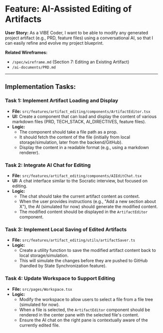 # Feature: AI-Assisted Editing of Artifacts

**User Story:** As a VIBE Coder, I want to be able to modify any generated project artifact (e.g., PRD, feature files) using a conversational AI, so that I can easily refine and evolve my project blueprint.

**Related Wireframes:**
*   `/spec/wireframe.md` (Section 7: Editing an Existing Artifact)
*   `/ai-documents/PRD.md`

---

## Implementation Tasks:

### Task 1: Implement Artifact Loading and Display

*   **File:** `src/features/artifact_editing/components/ArtifactEditor.tsx`
*   **UI:** Create a component that can load and display the content of various markdown files (PRD, TECH_STACK, AI_DIRECTIVES, feature files).
*   **Logic:**
    *   The component should take a file path as a prop.
    *   It should fetch the content of the file (initially from local storage/simulation, later from the backend/GitHub).
    *   Display the content in a readable format (e.g., using a markdown renderer).

### Task 2: Integrate AI Chat for Editing

*   **File:** `src/features/artifact_editing/components/AIEditChat.tsx`
*   **UI:** A chat interface similar to the Socratic interview, but focused on editing.
*   **Logic:**
    *   The chat should take the current artifact content as context.
    *   When the user provides instructions (e.g., "Add a new section about X"), the AI (simulated for now) should generate the modified content.
    *   The modified content should be displayed in the `ArtifactEditor` component.

### Task 3: Implement Local Saving of Edited Artifacts

*   **File:** `src/features/artifact_editing/utils/artifactSaver.ts`
*   **Logic:**
    *   Create a utility function to save the modified artifact content back to local storage/simulation.
    *   This will simulate the changes before they are pushed to GitHub (handled by State Synchronization feature).

### Task 4: Update Workspace to Support Editing

*   **File:** `src/pages/Workspace.tsx`
*   **Logic:**
    *   Modify the workspace to allow users to select a file from a file tree (simulated for now).
    *   When a file is selected, the `ArtifactEditor` component should be rendered in the center pane with the selected file's content.
    *   Ensure the AI chat on the right pane is contextually aware of the currently edited file.
